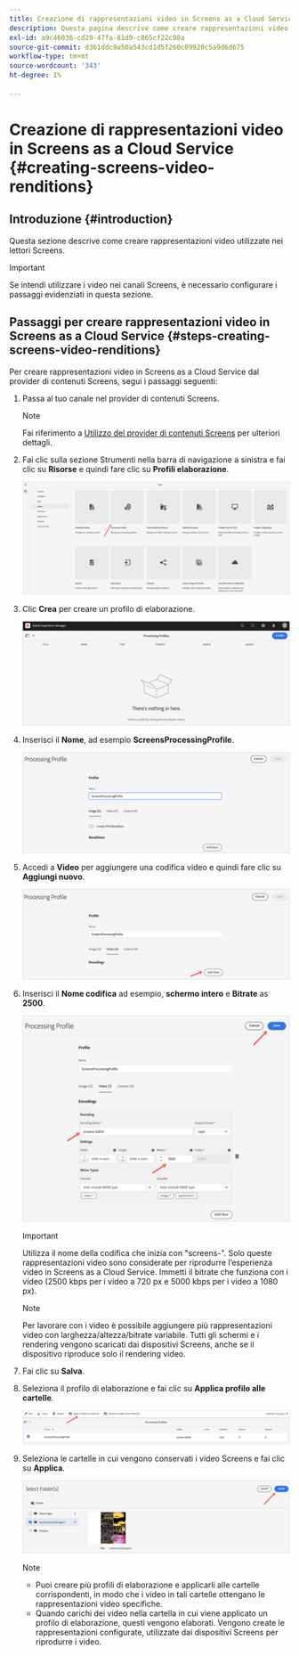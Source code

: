 ```yaml
---
title: Creazione di rappresentazioni video in Screens as a Cloud Service
description: Questa pagina descrive come creare rappresentazioni video in Screens as a Cloud Service.
exl-id: a9c46036-cd29-47fa-81d9-c865cf22c98a
source-git-commit: d361ddc9a50a543cd1d5f260c09920c5a9d6d675
workflow-type: tm+mt
source-wordcount: '343'
ht-degree: 1%

---
```


# Creazione di rappresentazioni video in Screens as a Cloud Service {#creating-screens-video-renditions}

## Introduzione {#introduction}

Questa sezione descrive come creare rappresentazioni video utilizzate nei lettori Screens.

>[!IMPORTANT]
>Se intendi utilizzare i video nei canali Screens, è necessario configurare i passaggi evidenziati in questa sezione.

## Passaggi per creare rappresentazioni video in Screens as a Cloud Service {#steps-creating-screens-video-renditions}

Per creare rappresentazioni video in Screens as a Cloud Service dal provider di contenuti Screens, segui i passaggi seguenti:

1. Passa al tuo canale nel provider di contenuti Screens.

   >[!NOTE]
   >Fai riferimento a [Utilizzo del provider di contenuti Screens](https://experienceleague.adobe.com/docs/experience-manager-cloud-service/content/screens-as-cloud-service/configure-screens-cloud/using-screens-content-provider.html?lang=en#screens-content-provider) per ulteriori dettagli.

1. Fai clic sulla sezione Strumenti nella barra di navigazione a sinistra e fai clic su **Risorse** e quindi fare clic su **Profili elaborazione**.

   ![Fai clic sui profili di elaborazione](/help/screens-cloud/assets/configure/screens-cp-3.png)

1. Clic **Crea** per creare un profilo di elaborazione.

   ![Fai clic su Crea](/help/screens-cloud/assets/configure/screens-video-2.png)

1. Inserisci il **Nome**, ad esempio **ScreensProcessingProfile**.

   ![](/help/screens-cloud/assets/configure/screens-video-3.png)

1. Accedi a **Video** per aggiungere una codifica video e quindi fare clic su **Aggiungi nuovo**.

   ![](/help/screens-cloud/assets/configure/screens-video-4a.png)

1. Inserisci il **Nome codifica** ad esempio, **schermo intero** e **Bitrate** as **2500**.

   ![](/help/screens-cloud/assets/configure/screens-video-4.png)

   >[!IMPORTANT]
   >Utilizza il nome della codifica che inizia con &quot;screens-&quot;. Solo queste rappresentazioni video sono considerate per riprodurre l’esperienza video in Screens as a Cloud Service. Immetti il bitrate che funziona con i video (2500 kbps per i video a 720 px e 5000 kbps per i video a 1080 px).

   >[!NOTE]
   >Per lavorare con i video è possibile aggiungere più rappresentazioni video con larghezza/altezza/bitrate variabile. Tutti gli schermi e i rendering vengono scaricati dai dispositivi Screens, anche se il dispositivo riproduce solo il rendering video.

1. Fai clic su **Salva**.

1. Seleziona il profilo di elaborazione e fai clic su **Applica profilo alle cartelle**.

   ![Applica profilo a cartella](/help/screens-cloud/assets/configure/screens-video-5.png)

1. Seleziona le cartelle in cui vengono conservati i video Screens e fai clic su **Applica**.

   ![Fai clic su Applica.](/help/screens-cloud/assets/configure/screens-video-6.png)

   >[!NOTE]
   >
   >* Puoi creare più profili di elaborazione e applicarli alle cartelle corrispondenti, in modo che i video in tali cartelle ottengano le rappresentazioni video specifiche.
   >* Quando carichi dei video nella cartella in cui viene applicato un profilo di elaborazione, questi vengono elaborati. Vengono create le rappresentazioni configurate, utilizzate dai dispositivi Screens per riprodurre i video.
